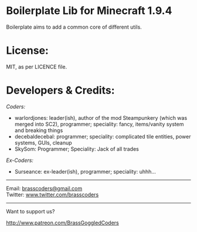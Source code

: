 Boilerplate Lib for Minecraft 1.9.4
===========

Boilerplate aims to add a common core of different utils.

License:
========
MIT, as per LICENCE file. 

Developers & Credits:
=====================
_Coders:_
* warlordjones: leader(ish), author of the mod Steampunkery (which was merged into SC2), programmer; speciality: fancy, items/vanity system and breaking things
* decebaldecebal: programmer; speciality: complicated tile entities, power systems, GUIs, cleanup
* SkySom: Programmer; Speciality: Jack of all trades

_Ex-Coders:_
* Surseance: ex-leader(ish), programmer; speciality: uhhh...

***

Email: brasscoders@gmail.com <br/>
Twitter: www.twitter.com/brasscoders <br/>

***

Want to support us?

http://www.patreon.com/BrassGoggledCoders
